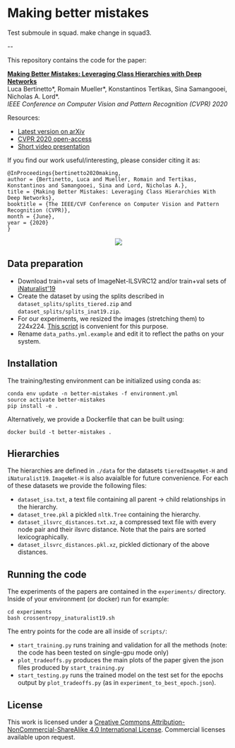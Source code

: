 # Making better mistakes




Test submoule in squad. make change in squad3.


--


This repository contains the code for the paper:

**[Making Better Mistakes: Leveraging Class Hierarchies with Deep Networks](https://arxiv.org/abs/1912.09393)**  
Luca Bertinetto*, Romain Mueller*, Konstantinos Tertikas, Sina Samangooei, Nicholas A. Lord*.  
_IEEE Conference on Computer Vision and Pattern Recognition (CVPR) 2020_

Resources:
* [Latest version on arXiv](https://arxiv.org/abs/1912.09393)
* [CVPR 2020 open-access](http://openaccess.thecvf.com/content_CVPR_2020/html/Bertinetto_Making_Better_Mistakes_Leveraging_Class_Hierarchies_With_Deep_Networks_CVPR_2020_paper.html)
* [Short video presentation](https://www.youtube.com/watch?v=SIHI8458Fkk)

If you find our work useful/interesting, please consider citing it as:
```
@InProceedings{bertinetto2020making,
author = {Bertinetto, Luca and Mueller, Romain and Tertikas, Konstantinos and Samangooei, Sina and Lord, Nicholas A.},
title = {Making Better Mistakes: Leveraging Class Hierarchies With Deep Networks},
booktitle = {The IEEE/CVF Conference on Computer Vision and Pattern Recognition (CVPR)},
month = {June},
year = {2020}
} 
```

<div align="center">
  <img src="assets/figures_history.png"/>
</div>

## Data preparation

 * Download train+val sets of ImageNet-ILSVRC12 and/or train+val sets of [iNaturalist'19](https://github.com/visipedia/inat_comp)
 * Create the dataset by using the splits described in `dataset_splits/splits_tiered.zip` and `dataset_splits/splits_inat19.zip`.
 * For our experiments, we resized the images (stretching them) to 224x224. [This script](https://github.com/jvlmdr/trackdat/blob/master/scripts/resize_images.sh) is convenient for this purpose.
 * Rename `data_paths.yml.example` and edit it to reflect the paths on your system. 

## Installation

The training/testing environment can be initialized using conda as:
```
conda env update -n better-mistakes -f environment.yml
source activate better-mistakes
pip install -e .
```
Alternatively, we provide a Dockerfile that can be built using:
```
docker build -t better-mistakes .
```
 
## Hierarchies

The hierarchies are defined in `./data` for the datasets `tieredImageNet-H` and `iNaturalist19`. `ImageNet-H` is also avaialble for future convenience.
For each of these datasets we provide the following files:
* `dataset_isa.txt`, a text file containing all parent -> child relationships in the hierarchy.
* `dataset_tree.pkl` a pickled `nltk.Tree` containing the hierarchy.
* `dataset_ilsvrc_distances.txt.xz`, a compressed text file with every node pair and their ilsvrc distance.    Note that the pairs are sorted lexicographically.
* `dataset_ilsvrc_distances.pkl.xz`, pickled dictionary of the above distances.

## Running the code

The experiments of the papers are contained in the `experiments/` directory. Inside of your environment (or docker) run for example:
```
cd experiments
bash crossentropy_inaturalist19.sh
```

The entry points for the code are all inside of `scripts/`:
* `start_training.py` runs training and validation for all the methods (note: the code has been tested on single-gpu mode only)
* `plot_tradeoffs.py` produces the main plots of the paper given the json files produced by `start_training.py`
* `start_testing.py` runs the trained model on the test set for the epochs output by `plot_tradeoffs.py` (as in `experiment_to_best_epoch.json`).

## License

This work is licensed under a [Creative Commons Attribution-NonCommercial-ShareAlike 4.0 International License](https://creativecommons.org/licenses/by-nc-sa/4.0/).
Commercial licenses available upon request.


